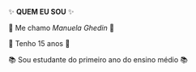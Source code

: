  :sparkles: **QUEM EU SOU** :sparkles:
 
 :ocean: Me chamo *Manuela Ghedin* :ocean:

:paw_prints: Tenho 15 anos :paw_prints:

:books: Sou estudante do primeiro ano do ensino médio :books:
